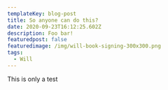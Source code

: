 ```yaml
---
templateKey: blog-post
title: So anyone can do this?
date: 2020-09-23T16:12:25.602Z
description: Foo bar!
featuredpost: false
featuredimage: /img/will-book-signing-300x300.png
tags:
  - Will
---
```

This is only a test